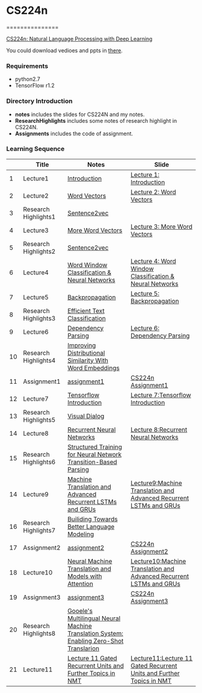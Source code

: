# CS224n
===============


[CS224n: Natural Language Processing with Deep Learning](http://web.stanford.edu/class/cs224n/index.html)

You could download vedioes and ppts in [there](https://pan.baidu.com/s/1i5BYo53).

### Requirements

- python2.7
- TensorFlow r1.2

### Directory Introduction

- **notes** includes the slides for CS224N and my notes.
- **ResearchHighlights** includes some notes of research highlight in CS224N.
- **Assignments** includes the code of assignment.

### Learning Sequence

|   | Title | Notes | Slide |
|---| ----- | -------- | ----- |
| 1 | Lecture1 | [Introduction](./notes/Lecture1_Introduction/Lecture1.ipynb)| [Lecture 1: Introduction](./notes/Lecture1_Introduction/lecture1.pdf) |
| 2 | Lecture2 | [Word Vectors](./notes/Lecture2_WordVectors/Lecture2.ipynb)| [Lecture 2: Word Vectors](./notes/Lecture2_WordVectors/lecture2.pdf) |
| 3 | Research Highlights1 | [Sentence2vec](./ResearchHighlights/Lecture1_Sentence2vec/Sentence2vec.ipynb)| |
| 4 | Lecture3 | [More Word Vectors](./notes/Lecture3_MoreWordVectors/Lecture3.ipynb)| [Lecture 3: More Word Vectors](./notes/Lecture3_MoreWordVectors/lecture3.pdf) |
| 5 | Research Highlights2 | [Sentence2vec](./ResearchHighlights/Lecture2_Polysemy/Polysemy.ipynb)| |
| 6 | Lecture4 | [Word Window Classification & Neural Networks](./notes/Lecture4_WordWindowClassification&NeuralNetworks/Lecture4.ipynb)| [Lecture 4: Word Window Classification & Neural Networks](./notes/Lecture4_WordWindowClassification&NeuralNetworks/lecture4.pdf) |
| 7 | Lecture5 | [Backpropagation](./notes/Lecture5_Backpropagation/Lecture5.ipynb)| [Lecture 5: Backpropagation](./notes/Lecture5_Backpropagation/lecture5.pdf) |
| 8 | Research Highlights3 | [Efficient Text Classification](./ResearchHighlights/Lecture3_EfficientTextClassification/EfficientTextClassification.ipynb)| |
| 9 | Lecture6 | [Dependency Parsing](./notes/Lecture6_DependencyParsing/Lecture6.ipynb)| [Lecture 6: Dependency Parsing](./notes/Lecture6_DependencyParsing/lecture6.pdf) |
| 10 | Research Highlights4 | [Improving Distributional Similarity With Word Embeddings](./ResearchHighlights/Lecture4_ImprovingDistributionalSimilarityWithWordEmbeddings/ImprovingDistributionalSimilarityWithWordEmbeddings.ipynb)| |
| 11 | Assignment1 | [assignment1](./Assignments/assignment1)| [CS224n Assignment1](http://web.stanford.edu/class/cs224n/assignment1/index.html) |
| 12 | Lecture7 | [Tensorflow Introduction](./notes/Lecture7_TensorflowIntroduction/Lecture7.ipynb)| [Lecture 7:Tensorflow Introduction](./notes/Lecture7_TensorflowIntroduction/lecture7.pdf) |
| 13 | Research Highlights5 | [Visual Dialog](./ResearchHighlights/Lecture5_VisualDialog/VisualDialog.ipynb)| |
| 14 | Lecture8 | [Recurrent Neural Networks](./notes/Lecture8_RecurrentNeuralNetworks/Lecture8.ipynb)| [Lecture 8:Recurrent Neural Networks](./notes/Lecture8_RecurrentNeuralNetworks/lecture8.pdf) |
| 15 | Research Highlights6 | [Structured Training for Neural Network Transition-Based Parsing](./ResearchHighlights/Lecture6_StructuredTrainingForNeuralNetworkTransition-BasedParsing/StructuredTrainingForNeuralNetworkTransition-BasedParsing.ipynb)| |
| 14 | Lecture9 | [Machine Translation and Advanced Recurrent LSTMs and GRUs](./notes/Lecture9_MachineTranslation&AdvancedRecurrentLSTMs&GRUs/Lecture9.ipynb)| [Lecture9:Machine Translation and Advanced Recurrent LSTMs and GRUs](./notes/Lecture9_MachineTranslation&AdvancedRecurrentLSTMs&GRUs/lecture9.pdf) |
| 16 | Research Highlights7 | [Builiding Towards Better Language Modeling](./ResearchHighlights/Lecture7_BuilidingTowardsBetterLanguageModeling/BuilidingTowardsBetterLanguageModeling.ipynb)| |
| 17 | Assignment2 | [assignment2](./Assignments/assignment2)| [CS224n Assignment2](http://web.stanford.edu/class/cs224n/assignment2/index.html) |
| 18 | Lecture10 | [Neural Machine Translation and Models with Attention](./notes/Lecture10_NeuralMachineTranslation&ModelsWithAttention/Lecture10.ipynb)| [Lecture10:Machine Translation and Advanced Recurrent LSTMs and GRUs](./notes/Lecture10_NeuralMachineTranslation&ModelsWithAttention/lecture10.pdf) |
| 19 | Assignment3 | [assignment3](./Assignments/assignment3)| [CS224n Assignment3](http://web.stanford.edu/class/cs224n/assignment3/index.html) |
| 20 | Research Highlights8 | [Gooele's Multilingual Neural Machine Translation System: Enabling Zero-Shot Translarion](./ResearchHighlights/Lecture8_GoogleMultilingualNeuralMachineTranslationSystem/GoogleMultilingualNeuralMachineTranslationSystem.ipynb)| |
| 21 | Lecture11 | [Lecture 11 Gated Recurrent Units and Further Topics in NMT](./notes/Lecture11_GatedRecurrentUnits&FurtherTopicsInNMT/Lecture11.ipynb)| [Lecture11:Lecture 11 Gated Recurrent Units and Further Topics in NMT](./notes/Lecture11_GatedRecurrentUnits&FurtherTopicsInNMT/lecture11.pdf) |